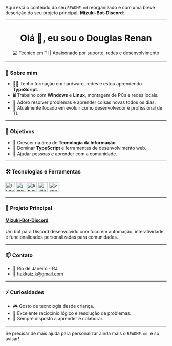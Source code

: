 Aqui está o conteúdo do seu `README.md` reorganizado e com uma breve descrição do seu projeto principal, **Mizuki-Bot-Discord**:

---

<h1 align="center">Olá 👋, eu sou o Douglas Renan</h1>
<p align="center">💻 Técnico em TI | Apaixonado por suporte, redes e desenvolvimento</p>

---

### 🚀 Sobre mim

- 👨‍💻 Tenho formação em hardware, redes e estou aprendendo **TypeScript**.
- 🖥️ Trabalho com **Windows** e **Linux**, montagem de PCs e redes locais.
- 🔧 Adoro resolver problemas e aprender coisas novas todos os dias.
- 🌱 Atualmente focado em evoluir como desenvolvedor e profissional de TI.

---

### 🎯 Objetivos

- 🔹 Crescer na área de **Tecnologia da Informação**.
- 🔹 Dominar **TypeScript** e ferramentas de desenvolvimento web.
- 🔹 Ajudar pessoas e aprender com a comunidade.

---

### 🛠️ Tecnologias e Ferramentas

<p align="left">
  <img src="https://cdn.jsdelivr.net/gh/devicons/devicon/icons/typescript/typescript-original.svg" height="30" alt="typescript" />
  <img src="https://cdn.jsdelivr.net/gh/devicons/devicon/icons/javascript/javascript-original.svg" height="30" alt="javascript" />
  <img src="https://cdn.jsdelivr.net/gh/devicons/devicon/icons/linux/linux-original.svg" height="30" alt="linux" />
  <img src="https://cdn.jsdelivr.net/gh/devicons/devicon/icons/windows8/windows8-original.svg" height="30" alt="windows" />
  <img src="https://cdn.jsdelivr.net/gh/devicons/devicon/icons/vscode/vscode-original.svg" height="30" alt="vscode" />
</p>

---

### 📌 Projeto Principal

#### [Mizuki-Bot-Discord](https://github.com/Hakkaiz01/Mizuki-Bot-Discord)

Um bot para Discord desenvolvido com foco em automação, interatividade e funcionalidades personalizadas para comunidades.

---

### 📫 Contato

- 📍 Rio de Janeiro - RJ  
- 📧 [hakkaiz.k@gmail.com](mailto:hakkaiz.k@gmail.com)

---

### ⚡ Curiosidades

- 🎮 Gosto de tecnologia desde criança.
- 🧠 Excelente raciocínio lógico e resolução de problemas.
- 🤝 Sempre disposto a aprender e colaborar.

---

Se precisar de mais ajuda para personalizar ainda mais o `README.md`, é só avisar!
